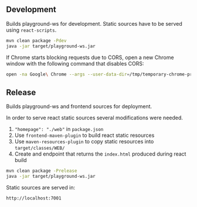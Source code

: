 ## Development
Builds playground-ws for development. Static sources have to be served using `react-scripts`. 

```bash
mvn clean package -Pdev
java -jar target/playground-ws.jar
```

If Chrome starts blocking requests due to CORS, open a new Chrome window with the following command that disables CORS:
```bash
open -na Google\ Chrome --args --user-data-dir=/tmp/temporary-chrome-profile-dir --disable-web-security
```

## Release
Builds playground-ws and frontend sources for deployment.

In order to serve react static sources several modifications were needed.
1. `"homepage": "./web"` in `package.json`
2. Use `frontend-maven-plugin` to build react static resources
3. Use `maven-resources-plugin` to copy static resources into `target/classes/WEB/`
4. Create and endpoint that returns the `index.html` produced during react build

```bash
mvn clean package -Prelease
java -jar target/playground-ws.jar
```

Static sources are served in:
```
http://localhost:7001
```